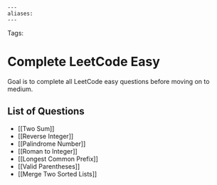 ```
---
aliases:
---
```

Tags:

# Complete LeetCode Easy
Goal is to complete all LeetCode easy questions before moving on to medium.

## List of Questions
- [[Two Sum]]
- [[Reverse Integer]]
- [[Palindrome Number]]
- [[Roman to Integer]]
- [[Longest Common Prefix]]
- [[Valid Parentheses]]
- [[Merge Two Sorted Lists]]